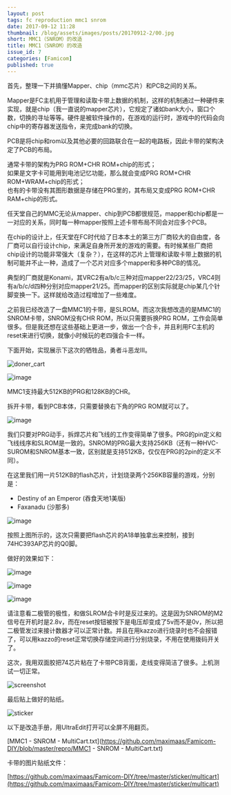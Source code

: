 ```yaml
---
layout: post
tags: fc reproduction mmc1 snrom
date: 2017-09-12 11:28
thumbnail: /blog/assets/images/posts/20170912-2/00.jpg
short: MMC1（SNROM）的改造
title: MMC1（SNROM）的改造
issue_id: 7
categories: [Famicom]
published: true
---
```


首先，整理一下并搞懂Mapper、chip（mmc芯片）和PCB之间的关系。

Mapper是FC主机用于管理和读取卡带上数据的机制，这样的机制通过一种硬件来实现，就是chip（我一直说的mapper芯片），它规定了诸如bank大小，窗口个数，切换的寻址等等。硬件是被软件操作的，在游戏的运行时，游戏中的代码会向chip中的寄存器发送指令，来完成bank的切换。

<!--more-->

PCB是将chip和rom以及其他必要的回路联合在一起的电路板，因此卡带的架构决定了PCB的布局。

通常卡带的架构为PRG ROM+CHR ROM+chip的形式；<br/>
如果是文字卡可能用到电池记忆功能，那么就会变成PRG ROM+CHR ROM+WRAM+chip的形式；<br/>
也有的卡带没有其图形数据是存储在PRG里的，其布局又变成PRG ROM+CHR RAM+chip的形式。

任天堂自己的MMC无论从mapper、chip到PCB都很规范，mapper和chip都是一一对应的关系，同时每一种mapper按照上述卡带布局不同会对应多个PCB。

在chip的设计上，任天堂在FC时代给了日本本土的第三方厂商较大的自由度，各厂商可以自行设计chip，来满足自身所开发的游戏的需要。有时候某些厂商把chip设计的功能非常强大（复杂？），在这样的芯片上管理和读取卡带上数据的机制可能并不止一种，造成了一个芯片对应多个mapper和多种PCB的情况。

典型的厂商就是Konami，其VRC2有a/b/c三种对应mapper22/23/25，VRC4则有a/b/c/d四种分别对应mapper21/25。而mapper的区别实际就是chip某几个针脚变换一下。这样就给改造过程增加了一些难度。

之前我已经改造了一盘MMC1的卡带，是SLROM。而这次我想改造的是MMC1的SNROM卡带，SNROM没有CHR ROM，所以只需要拆换PRG ROM，工作会简单很多。但是我还想在这些基础上更进一步，做出一个合卡，并且利用FC主机的reset来进行切换，就像小时候玩的老四强合卡一样。

下面开始，实现展示下这次的牺牲品，勇者斗恶龙III。

![doner_cart](/blog/assets/images/posts/20170912-2/01.jpg)

![image](/blog/assets/images/posts/20170912-2/02.jpg)

MMC1支持最大512KB的PRG和128KB的CHR。

拆开卡带，看到PCB本体，只需要替换右下角的PRG ROM就可以了。

![image](/blog/assets/images/posts/20170912-2/03.jpg)

我们只要对PRG动手，拆焊芯片和飞线的工作变得简单了很多。PRG的pin定义和飞线线序和SLROM是一致的。SNROM的PRG最大支持256KB（还有一种HVC-SUROM和SNROM基本一致，区别就是支持512KB，仅仅在PRG的2pin的定义不同）。

在这里我们用一片512KB的flash芯片，计划烧录两个256KB容量的游戏，分别是：

*   Destiny of an Emperor (吞食天地1美版)
*   Faxanadu (沙那多) 

![image](/blog/assets/images/posts/20170912-2/04.png)

按照上图所示的，这次只需要把flash芯片的A18单独拿出来控制，接到74HC393AP芯片的Q0脚。

做好的效果如下：

![image](/blog/assets/images/posts/20170912-2/05.jpg)

![image](/blog/assets/images/posts/20170912-2/06.jpg)

![image](/blog/assets/images/posts/20170912-2/07.jpg)

请注意看二极管的极性，和做SLROM合卡时是反过来的。这是因为SNROM的M2信号在开机时是2.8v，而在reset按钮被按下是电压却变成了5v而不是0v，所以把二极管发过来接计数器才可以正常计数。并且在用kazzo进行烧录时也不会报错了，可以用kazzo的reset正常切换存储空间进行分别烧录，不用在使用拨码开关了。

这次，我用双面胶把74芯片粘在了卡带PCB背面，走线变得简洁了很多。上机测试一切正常。

![screenshot](/blog/assets/images/posts/20170912-2/08.jpg)

最后贴上做好的贴纸。

![sticker](/blog/assets/images/posts/20170912-2/09.jpg)

以下是改造手册，用UltraEdit打开可以全屏不用翻页。

[MMC1 - SNROM - MultiCart.txt](https://github.com/maximaas/Famicom-DIY/blob/master/repro/MMC1 - SNROM - MultiCart.txt)

卡带的图片贴纸文件：

[https://github.com/maximaas/Famicom-DIY/tree/master/sticker/multicart](https://github.com/maximaas/Famicom-DIY/tree/master/sticker/multicart)


